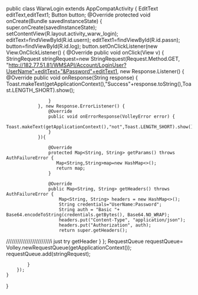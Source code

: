 public class WarwLogin extends AppCompatActivity {
EditText editText,editText1;
Button button;
    @Override
    protected void onCreate(Bundle savedInstanceState) {
        super.onCreate(savedInstanceState);
        setContentView(R.layout.activity_warw_login);
        editText=findViewById(R.id.usern);
        editText1=findViewById(R.id.passn);
        button=findViewById(R.id.log);
        button.setOnClickListener(new View.OnClickListener() {
            @Override
            public void onClick(View v) {
                StringRequest stringRequest=new StringRequest(Request.Method.GET, "http://182.77.51.81/WMSAPI/Account/LoginUser?UserName"+editText+"&Password"+editText1, new Response.Listener<String>() {
                    @Override
                    public void onResponse(String response) {
                        Toast.makeText(getApplicationContext(),"Success"+response.toString(),Toast.LENGTH_SHORT).show();
                       
                    }
                }, new Response.ErrorListener() {
                    @Override
                    public void onErrorResponse(VolleyError error) {
                        Toast.makeText(getApplicationContext(),"not",Toast.LENGTH_SHORT).show();
                    }
                }){

                    @Override
                    protected Map<String, String> getParams() throws AuthFailureError {
                       Map<String,String>map=new HashMap<>();
                       return map;
                    }

                    @Override
                    public Map<String, String> getHeaders() throws AuthFailureError {
                        Map<String, String> headers = new HashMap<>();
                        String credentials="UserName:Password";
                        String auth = "Basic "+ Base64.encodeToString(credentials.getBytes(), Base64.NO_WRAP);
                        headers.put("Content-Type", "application/json");
                        headers.put("Authorization", auth);
                        return super.getHeaders();
////////////////////////i just try getHeader 
                    }
                };
                RequestQueue requestQueue= Volley.newRequestQueue(getApplicationContext());
                requestQueue.add(stringRequest);

            }
        });
    }
}
